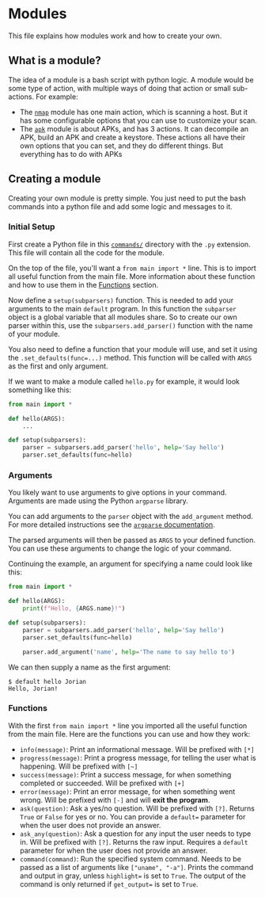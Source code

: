 # Modules

This file explains how modules work and how to create your own. 

## What is a module?

The idea of a module is a bash script with python logic. A module would be some type of action, with multiple ways of doing that action or small sub-actions. For example:

* The [`nmap`](nmap.py) module has one main action, which is scanning a host. But it has some configurable options that you can use to customize your scan.
* The [`apk`](apk.py) module is about APKs, and has 3 actions. It can decompile an APK, build an APK and create a keystore. These actions all have their own options that you can set, and they do different things. But everything has to do with APKs

## Creating a module

Creating your own module is pretty simple. You just need to put the bash commands into a python file and add some logic and messages to it. 

### Initial Setup

First create a Python file in this [`commands/`](.) directory with the `.py` extension. This file will contain all the code for the module.

On the top of the file, you'll want a `from main import *` line. This is to import all useful function from the main file. More information about these function and how to use them in the [Functions](#functions) section.

Now define a `setup(subparsers)` function. This is needed to add your arguments to the main `default` program. In this function the `subparser` object is a global variable that all modules share. So to create our own parser within this, use the `subparsers.add_parser()` function with the name of your module. 

You also need to define a function that your module will use, and set it using the `.set_defaults(func=...)` method. This function will be called with `ARGS` as the first and only argument. 

If we want to make a module called `hello.py` for example, it would look something like this:

```Python
from main import *

def hello(ARGS):
    ...

def setup(subparsers):
    parser = subparsers.add_parser('hello', help='Say hello')
    parser.set_defaults(func=hello)
```

### Arguments

You likely want to use arguments to give options in your command. Arguments are made using the Python `argparse` library. 

You can add arguments to the `parser` object with the `add_argument` method. For more detailed instructions see the [`argparse` documentation](https://docs.python.org/3/library/argparse.html#adding-arguments). 

The parsed arguments will then be passed as `ARGS` to your defined function. You can use these arguments to change the logic of your command. 

Continuing the example, an argument for specifying a name could look like this:

```Python
from main import *

def hello(ARGS):
    print(f"Hello, {ARGS.name}!")

def setup(subparsers):
    parser = subparsers.add_parser('hello', help='Say hello')
    parser.set_defaults(func=hello)

    parser.add_argument('name', help='The name to say hello to')
```

We can then supply a name as the first argument:

```Shell
$ default hello Jorian
Hello, Jorian!
```

### Functions

With the first `from main import *` line you imported all the useful function from the main file. Here are the functions you can use and how they work:

* `info(message)`: Print an informational message. Will be prefixed with `[*]`
* `progress(message)`: Print a progress message, for telling the user what is happening. Will be prefixed with `[~]`
* `success(message)`: Print a success message, for when something completed or succeeded. Will be prefixed with `[+]`
* `error(message)`: Print an error message, for when something went wrong. Will be prefixed with `[-]` and will **exit the program**.
* `ask(question)`: Ask a yes/no question. Will be prefixed with `[?]`. Returns `True` or `False` for yes or no. You can provide a `default=` parameter for when the user does not provide an answer. 
* `ask_any(question)`: Ask a question for any input the user needs to type in. Will be prefixed with `[?]`. Returns the raw input. Requires a `default` parameter for when the user does not provide an answer.
* `command(command)`: Run the specified system command. Needs to be passed as a list of arguments like `["uname", "-a"]`. Prints the command and output in gray, unless `highlight=` is set to `True`. The output of the command is only returned if `get_output=` is set to `True`.
